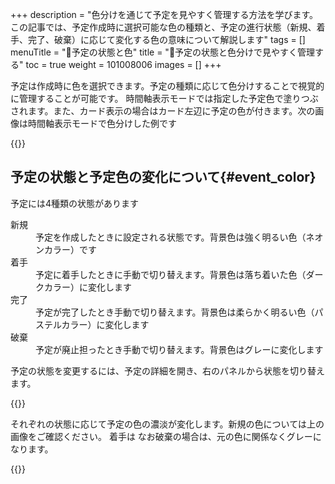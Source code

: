 +++
description = "色分けを通じて予定を見やすく管理する方法を学びます。この記事では、予定作成時に選択可能な色の種類と、予定の進行状態（新規、着手、完了、破棄）に応じて変化する色の意味について解説します"
tags = []
menuTitle = "🎨予定の状態と色"
title = "🎨予定の状態と色分けで見やすく管理する"
toc = true
weight = 101008006
images = []
+++

予定は作成時に色を選択できます。予定の種類に応じて色分けすることで視覚的に管理することが可能です。
時間軸表示モードでは指定した予定色で塗りつぶされます。また、カード表示の場合はカード左辺に予定の色が付きます。次の画像は時間軸表示モードで色分けした例です

{{<appscreen filename="color-event" title="予定を色分けして管理可能">}}

## 予定の状態と予定色の変化について{#event_color}

予定には4種類の状態があります

<dl class="basic">
    <dt>新規</dt>
    <dd>予定を作成したときに設定される状態です。背景色は強く明るい色（ネオンカラー）です</dd>
    <dt>着手</dt>
    <dd>予定に着手したときに手動で切り替えます。背景色は落ち着いた色（ダークカラー）に変化します</dd>
    <dt>完了</dt>
    <dd>予定が完了したとき手動で切り替えます。背景色は柔らかく明るい色（パステルカラー）に変化します</dd>
    <dt>破棄</dt>
    <dd>予定が廃止担ったとき手動で切り替えます。背景色はグレーに変化します</dd>
</dl>

予定の状態を変更するには、予定の詳細を開き、右のパネルから状態を切り替えます。

{{<appscreen filename="switch-event-state" title="予定の状態はボタン１つで切り替えできます。">}}


それぞれの状態に応じて予定の色の濃淡が変化します。新規の色については上の画像をご確認ください。
着手は
なお破棄の場合は、元の色に関係なくグレーになります。





{{<appscreen filename="event-color-type" title="予定の状況に応じて色の濃淡が変化します。予定が「破棄」の場合は全て同じグレーになります">}}
